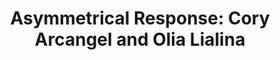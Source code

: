 ---
ee_id_show: '4420'
site: '1'
type: '5'
title: 'Asymmetrical Response: Cory Arcangel and Olia Lialina'
url: asymmetrical-response-kitchen
year: '2017'
venue: The Kitchen
state_country: New York
pitch: Second show w/ Olia Lialina. Re-done from the WF show. Big room, big carpet,
  big LED.
ps: ''
imgs: the-kitchen-new-york-2016-01-install-database-21-JM.jpg,the-kitchen-new-york-2016-01-install-database-02-JM.jpg,the-kitchen-new-york-2016-01-install-database-06-JM.jpg,the-kitchen-new-york-2016-01-install-database-01-JM.jpg,the-kitchen-new-york-2016-01-install-database-07-JM.jpg,the-kitchen-new-york-2016-01-install-database-03-JM.jpg,the-kitchen-new-york-2016-01-install-database-25-JM.jpg,the-kitchen-new-york-2016-01-install-database-09-JM.jpg,the-kitchen-new-york-2016-01-install-database-24-JM.jpg,the-kitchen-new-york-2016-01-install-database-15-JM.jpg,the-kitchen-new-york-2016-01-install-database-18-JM.jpg,the-kitchen-new-york-2016-01-install-database-04-JM.jpg,the-kitchen-new-york-2016-01-install-database-14-JM.jpg,the-kitchen-new-york-2016-01-install-database-20-JM.jpg,the-kitchen-new-york-2016-01-install-database-17-JM.jpg,the-kitchen-new-york-2016-01-install-database-08-JM.jpg,the-kitchen-new-york-2016-01-install-database-23-JM.jpg,the-kitchen-new-york-2016-01-install-database-16-JM.jpg,the-kitchen-new-york-2016-01-install-database-19-JM.jpg,the-kitchen-new-york-2016-01-install-database-13-JM.jpg,the-kitchen-new-york-2016-01-install-database-10-JM.jpg,the-kitchen-new-york-2016-01-install-database-11-JM.jpg,the-kitchen-new-york-2016-01-install-database-12-JM.jpg
things: "[2217] [2011-156-audmcrs-installation] 2011-156 The AUDMCRS Underground Dance
  Music Collection of Recorded Sound,[4147] [2014-013-photoshop-gradient-demonstration-bedsheets-srf-011]
  2014-013 Photoshop Gradient Demonstration Bedsheets (SRF-011),[4167] [2012-068-solitaire-weekly]
  2012 068 Solitaire Weekly,[4263] [2015-027-fucks] 2015-027 Fucks,[4271] [2015-021-frozen]
  2015-021 Frozen,[4367] [2016-078-fuck-negativity-white-hoodie-srf-035] 2016-078
  Fuck Negativity White Hoodie (SRF-035),[4368] [2016-079-fuck-negativity-white-t-shirt-srf-034]
  2016-079 Fuck Negativity White T-Shirt (SRF-034),[4369] [2016-084-arcangel-surfware-white-slides-srf-037]
  2016-084 Arcangel Surfware White Slides (SRF-037),[4371] [2016-097-imgres] 2016-097
  Imgres,[4380] [2017-004-asymmetrical-response-reader-srf-039] 2017-004 Asymmetrical
  Response Reader: The Kitchen (SRF-039)"
layout: shows
---
